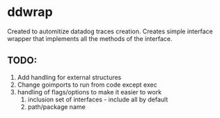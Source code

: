 # ddwrap

Created to automitize datadog traces creation. 
Creates simple interface wrapper that implements all the methods of the interface.

## TODO:
1. Add handling for external structures
2. Change goimports to run from code except exec 
3. handling of flags/options to make it easier to  work
   1. inclusion set of interfaces - include all by default
   2. path/package name
   